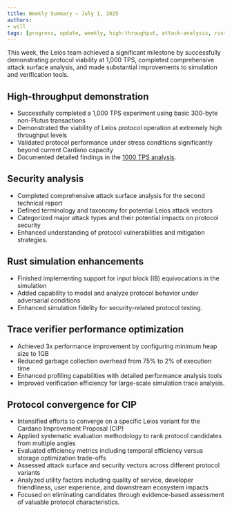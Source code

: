 ```yaml
---
title: Weekly Summary – July 1, 2025
authors:
- will
tags: [progress, update, weekly, high-throughput, attack-analysis, rust-simulation, trace-verification, performance-optimization]
---
```


This week, the Leios team achieved a significant milestone by successfully demonstrating protocol viability at 1,000 TPS, completed comprehensive attack surface analysis, and made substantial improvements to simulation and verification tools.

## High-throughput demonstration

- Successfully completed a 1,000 TPS experiment using basic 300-byte non-Plutus transactions
- Demonstrated the viability of Leios protocol operation at extremely high throughput levels
- Validated protocol performance under stress conditions significantly beyond current Cardano capacity
- Documented detailed findings in the [1000 TPS analysis](https://github.com/input-output-hk/ouroboros-leios/blob/main/analysis/sims/2025w27/analysis.ipynb).

## Security analysis

- Completed comprehensive attack surface analysis for the second technical report
- Defined terminology and taxonomy for potential Leios attack vectors
- Categorized major attack types and their potential impacts on protocol security
- Enhanced understanding of protocol vulnerabilities and mitigation strategies.

## Rust simulation enhancements

- Finished implementing support for input block (IB) equivocations in the simulation
- Added capability to model and analyze protocol behavior under adversarial conditions
- Enhanced simulation fidelity for security-related protocol testing.

## Trace verifier performance optimization

- Achieved 3x performance improvement by configuring minimum heap size to 1GB
- Reduced garbage collection overhead from 75% to 2% of execution time
- Enhanced profiling capabilities with detailed performance analysis tools
- Improved verification efficiency for large-scale simulation trace analysis.

## Protocol convergence for CIP

- Intensified efforts to converge on a specific Leios variant for the Cardano Improvement Proposal (CIP)
- Applied systematic evaluation methodology to rank protocol candidates from multiple angles
- Evaluated efficiency metrics including temporal efficiency versus storage optimization trade-offs
- Assessed attack surface and security vectors across different protocol variants
- Analyzed utility factors including quality of service, developer friendliness, user experience, and downstream ecosystem impacts
- Focused on eliminating candidates through evidence-based assessment of valuable protocol characteristics.
